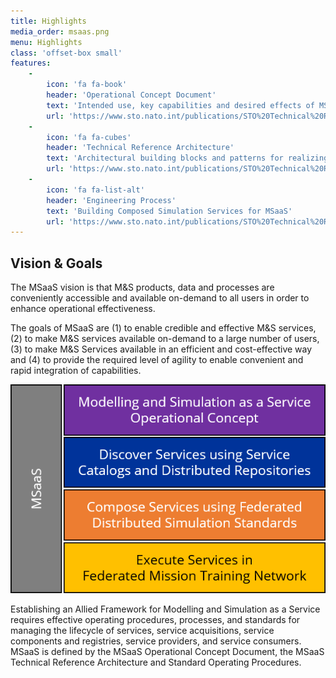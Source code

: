 ```yaml
---
title: Highlights
media_order: msaas.png
menu: Highlights
class: 'offset-box small'
features:
    -
        icon: 'fa fa-book'
        header: 'Operational Concept Document'
        text: 'Intended use, key capabilities and desired effects of MSaaS'
        url: 'https://www.sto.nato.int/publications/STO%20Technical%20Reports/Forms/Technical%20Report%20Document%20Set/docsethomepage.aspx?ID=4145&FolderCTID=0x0120D5200078F9E87043356C409A0D30823AFA16F6010066D541ED10A62C40B2AB0FEBE9841A61&List=92d5819c-e6ec-4241-aa4e-57bf918681b1&RootFolder=%2Fpublications%2FSTO%20Technical%20Reports%2FSTO%2DTR%2DMSG%2D136%2DPart%2DIII'
    -
        icon: 'fa fa-cubes'
        header: 'Technical Reference Architecture'
        text: 'Architectural building blocks and patterns for realizing MSaaS capabilities'
        url: 'https://www.sto.nato.int/publications/STO%20Technical%20Reports/Forms/Technical%20Report%20Document%20Set/docsethomepage.aspx?ID=4147&FolderCTID=0x0120D5200078F9E87043356C409A0D30823AFA16F6010066D541ED10A62C40B2AB0FEBE9841A61&List=92d5819c-e6ec-4241-aa4e-57bf918681b1&RootFolder=%2Fpublications%2FSTO%20Technical%20Reports%2FSTO%2DTR%2DMSG%2D136%2DPart%2DIV'
    -
        icon: 'fa fa-list-alt'
        header: 'Engineering Process'
        text: 'Building Composed Simulation Services for MSaaS'
        url: 'https://www.sto.nato.int/publications/STO%20Technical%20Reports/Forms/Technical%20Report%20Document%20Set/docsethomepage.aspx?ID=4151&FolderCTID=0x0120D5200078F9E87043356C409A0D30823AFA16F6010066D541ED10A62C40B2AB0FEBE9841A61&List=92d5819c-e6ec-4241-aa4e-57bf918681b1&RootFolder=%2Fpublications%2FSTO%20Technical%20Reports%2FSTO%2DTR%2DMSG%2D136%2DPart%2DVI'
---
```


## Vision & Goals
The MSaaS vision is that M&S products, data and processes are conveniently accessible and available on-demand to all users in order to enhance operational effectiveness. 

The goals of MSaaS are (1) to enable credible and effective M&S services, (2) to make M&S services available on-demand to a large number of users, (3) to make M&S Services available in an efficient and cost-effective way and (4) to provide the required level of agility to enable convenient and rapid integration of capabilities.

![](msaas.png?resize=400,400)

Establishing an Allied Framework for Modelling and Simulation as a Service requires effective operating procedures, processes, and standards for managing the lifecycle of services, service acquisitions, service components and registries, service providers, and service consumers. MSaaS is defined by the MSaaS Operational Concept Document, the MSaaS Technical Reference Architecture and Standard Operating Procedures.
